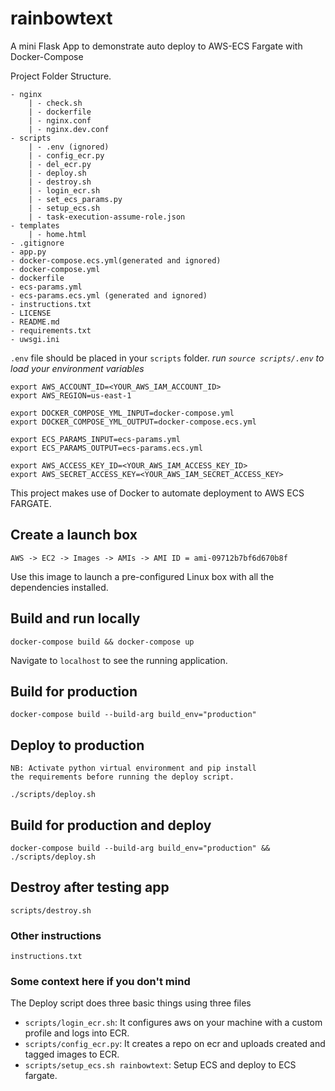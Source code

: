 # rainbowtext

A mini Flask App to demonstrate auto deploy to AWS-ECS Fargate with Docker-Compose

Project Folder Structure.

```text
- nginx
    | - check.sh
    | - dockerfile
    | - nginx.conf
    | - nginx.dev.conf
- scripts
    | - .env (ignored)
    | - config_ecr.py
    | - del_ecr.py
    | - deploy.sh
    | - destroy.sh
    | - login_ecr.sh
    | - set_ecs_params.py
    | - setup_ecs.sh
    | - task-execution-assume-role.json
- templates
    | - home.html
- .gitignore
- app.py
- docker-compose.ecs.yml(generated and ignored)
- docker-compose.yml
- dockerfile
- ecs-params.yml
- ecs-params.ecs.yml (generated and ignored)
- instructions.txt
- LICENSE
- README.md
- requirements.txt
- uwsgi.ini
```

`.env` file should be placed in your `scripts` folder.
*run `source scripts/.env` to load your environment variables*

```shell
export AWS_ACCOUNT_ID=<YOUR_AWS_IAM_ACCOUNT_ID>
export AWS_REGION=us-east-1

export DOCKER_COMPOSE_YML_INPUT=docker-compose.yml
export DOCKER_COMPOSE_YML_OUTPUT=docker-compose.ecs.yml

export ECS_PARAMS_INPUT=ecs-params.yml
export ECS_PARAMS_OUTPUT=ecs-params.ecs.yml

export AWS_ACCESS_KEY_ID=<YOUR_AWS_IAM_ACCESS_KEY_ID>
export AWS_SECRET_ACCESS_KEY=<YOUR_AWS_IAM_SECRET_ACCESS_KEY>

```

This project makes use of Docker to automate deployment to AWS ECS FARGATE.

## Create a launch box

```
AWS -> EC2 -> Images -> AMIs -> AMI ID = ami-09712b7bf6d670b8f
```

Use this image to launch a pre-configured Linux box with all the dependencies installed.

## Build and run locally

```shell
docker-compose build && docker-compose up
```

Navigate to `localhost` to see the running application.

## Build for production

```shell
docker-compose build --build-arg build_env="production"
```

## Deploy to production

```text
NB: Activate python virtual environment and pip install
the requirements before running the deploy script.
```

```shell
./scripts/deploy.sh
```

## Build for production and deploy

```shell
docker-compose build --build-arg build_env="production" && ./scripts/deploy.sh
```

## Destroy after testing app

```shell
scripts/destroy.sh
```

### Other instructions

`instructions.txt`

### Some context here if you don't mind

The Deploy script does three basic things using three files

- `scripts/login_ecr.sh`: It configures aws on your machine with a custom profile and logs into ECR.
- `scripts/config_ecr.py`: It creates a repo on ecr and uploads created and tagged images to ECR.
- `scripts/setup_ecs.sh rainbowtext`: Setup ECS and deploy to ECS fargate.
